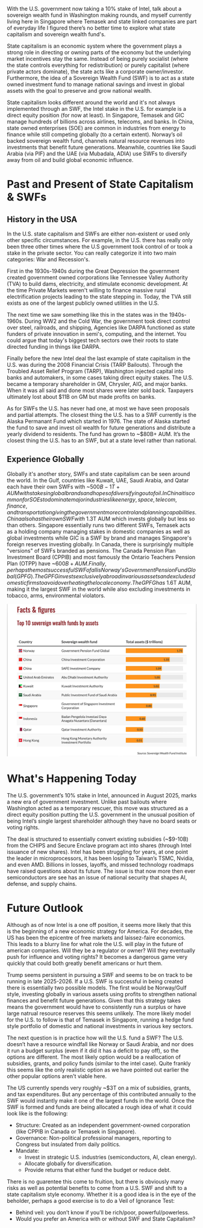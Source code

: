 With the U.S. government now taking a 10% stake of Intel, talk about a sovereign wealth fund in Washington making rounds, and myself currently living here in Singapore where Temasek and state linked companies are part of everyday life I figured there’s no better time to explore what state capitalism and sovereign wealth fund's.

State capitalism is an economic system where the government plays a strong role in directing or owning parts of the economy but the underlying market incentives stay the same. Instead of being purely socialist (where the state controls everything for redistribution) or purely capitalist (where private actors dominate), the state acts like a corporate owner/investor. Furthermore, the idea of a Sovereign Wealth Fund (SWF) is to act as a state owned investment fund to manage national savings and invest in global assets with the goal to preserve and grow national wealth.

State capitalism looks different around the world and it's not always implemented through an SWF, the Intel stake in the U.S. for example is a direct equity position (for now at least). In Singapore, Temasek and GIC manage hundreds of billions across airlines, telecoms, and banks. In China, state owned enterprises (SOE) are common in industries from energy to finance while still competing globally (to a certain extent). Norway’s oil backed sovereign wealth fund, channels natural resource revenues into investments that benefit future generations. Meanwhile, countries like Saudi Arabia (via PIF) and the UAE (via Mubadala, ADIA) use SWFs to diversify away from oil and build global economic influence.

# Past and Present of State Capitalism & SWFs

## History in the USA

In the U.S. state capitalism and SWFs are either non-existent or used only other specific circumstances. For example, in the U.S. there has really only been three other times where the U.S government took control of or took a stake in the private sector. You can really categorize it into two main categories: War and Recession's.

First in the 1930s-1940s during the Great Depression the government created government owned corporations like Tennessee Valley Authority (TVA) to build dams, electricity, and stimulate economic development. At the time Private Markets weren't willing to finance massive rural electrification projects leading to the state stepping in. Today, the TVA still exists as one of the largest publicly owned utilities in the U.S. 

The next time we saw something like this in the states was in the 1940s-1960s. During WW2 and the Cold War, the government took direct control over steel, railroads, and shipping, Agencies like DARPA functioned as state funders of private innovation in semi's, computing, and the internet. You could argue that today's biggest tech sectors owe their roots to state directed funding in things like DARPA.

Finally before the new Intel deal the last example of state capitalism in the U.S. was during the 2008 Financial Crisis (TARP Bailouts). Through the Troubled Asset Relief Program (TARP), Washington injected capital into banks and automakers, in some cases taking direct equity stakes. The U.S. became a temporary shareholder in GM, Chrysler, AIG, and major banks. When it was all said and done most shares were later sold back. Taxpayers ultimately lost about $11B on GM but made profits on banks. 

As for SWFs the U.S. has never had one, at most we have seen proposals and partial attempts. The closest thing the U.S. has to a SWF currently is the Alaska Permanant Fund which started in 1976. The state of Alaska started the fund to save and invest oil wealth for future generations and distribute a yearly dividend to residents. The fund has grown to ~$80B+ AUM. It’s the closest thing the U.S. has to an SWF, but at a state level rather than national. 

## Experience Globally

Globally it's another story, SWFs and state capitalism can be seen around the world. In the Gulf, countries like Kuwait, UAE, Saudi Arabia, and Qatar each have their own SWFs with ~$500B-1T+ AUM with stakes in global brands and hopes of diversifying out of oil. In China it is common for SOEs to dominate major industries like energy, space, telecom, finance, and transportation giving the government more control and planning capabilities. China also has their own SWF with ~$1.3T AUM which invests globally but less so than others. Singapore essentially runs two different SWFs, Temasek acts as a holding company managing stakes in domestic companies as well as global investments while GIC is a SWF by brand and manages Singapore's foreign reserves investing globally. In Canada, there is surprisingly multiple "versions" of SWFs branded as pensions. The Canada Pension Plan Investment Board (CPPIB) and most famously the Ontario Teachers Pension Plan (OTPP) have ~$600B+ AUM. Finally, perhaps the most successful SWF of all is Norway's Government Pension Fund Global (GPFG). The GPFG invests exclusively abroad in various assets and excludes domestic firms to avoid overheating the local economy. The GPFG has ~$1.6T AUM, making it the largest SWF in the world while also excluding investments in tobacco, arms, environmental violators.

![swf](../../assets/swf.png)

# What's Happening Today

The U.S. government’s 10% stake in Intel, announced in August 2025, marks a new era of government investment. Unlike past bailouts where Washington acted as a temporary rescuer, this move was structured as a direct equity position putting the U.S. government in the unusual position of being Intel’s single largest shareholder although they have no board seats or voting rights.

The deal is structured to essentially convert existing subsidies (~$9-10B) from the CHIPS and Secure Enclave program act into shares (through Intel issuance of new shares). Intel has been struggling for years, at one point the leader in microprocessors, it has been losing to Taiwan’s TSMC, Nvidia, and even AMD. Billions in losses, layoffs, and missed technology roadmaps have raised questions about its future. The issue is that now more then ever semiconductors are see has an issue of national security that shapes AI, defense, and supply chains. 

# Future Outlook 

Although as of now Intel is a one off position, it seems more likely that this is the beginning of a new economic strategy for America. For decades, the US has been the epicentre of free markets and laissez-faire economics. This leads to a blurry line for what role the U.S. will play in the future of american companies. Will they be a regulator or owner? Will they eventually push for influence and voting rights? It becomes a dangerous game very quickly that could both greatly benefit americans or hurt them. 

Trump seems persistent in pursuing a SWF and seems to be on track to be running in late 2025-2026. If a U.S. SWF is successful in being created there is essentially two possible models. The first would be Norway/Gulf style, investing globally in various assets using profits to strengthen national finances and benefit future generations. Given that this strategy takes means the government would have to consistently run a surplus or have large natrual resource reserves this seems unlikely. The more likely model for the U.S. to follow is that of Temasek in Singapore, running a hedge fund style portfolio of domestic and national investments in various key sectors. 

The next question is in practice how will the U.S. fund a SWF? The U.S. doesn’t have a resource windfall like Norway or Saudi Arabia, and nor does it run a budget surplus (even if it did it has a deficit to pay off), so the options are different. The most likely option would be a reallocation of subsidies, grants, and policy funds (similar to the intel case). Quite frankly this seems like the only realistic option as we have pointed out earlier the other popular options aren't viable here.

The US currently spends very roughly ~$3T on a mix of subsidies, grants, and tax expenditures. But any percentage of this contributed annually to the SWF would instantly make it one of the largest funds in the world. Once the SWF is formed and funds are being allocated a rough idea of what it could look like is the following: 
- Structure: Created as an independent government-owned corporation (like CPPIB in Canada or Temasek in Singapore).
- Governance: Non-political professional managers, reporting to Congress but insulated from daily politics.
- Mandate:
  - Invest in strategic U.S. industries (semiconductors, AI, clean energy).
  - Allocate globally for diversification.
  - Provide returns that either fund the budget or reduce debt.

There is no guarentee this come to fruition, but there is obviously many risks as well as potential benefits to come from a U.S. SWF and shift to a state capitalism style economy. Whether it is a good idea is in the eye of the beholder, perhaps a good exercise is to do a Veil of Ignorance Test:
- Behind veil: you don’t know if you’ll be rich/poor, powerful/powerless.
- Would you prefer an America with or without SWF and State Capitalism?